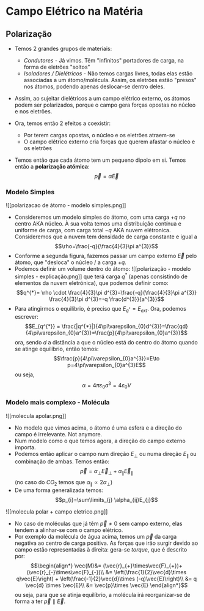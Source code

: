 # Campo Elétrico na Matéria
## Polarização
- Temos 2 grandes grupos de materiais: 
    - *Condutores* - Já vimos. Têm "infinitos" portadores de carga, na forma de eletrões "soltos"
    - *Isoladores / Dielétricos* - Não temos cargas livres, todas elas estão associadas a um átomo/molécula. Assim, os eletrões estão "presos" nos átomos, podendo apenas deslocar-se dentro deles.

- Assim, ao sujeitar dielétricos a um campo elétrico externo, os átomos podem ser polarizados, porque o campo gera forças opostas no núcleo e nos eletrões.
- Ora, temos então 2 efeitos a coexistir:
    - Por terem cargas opostas, o núcleo e os eletrões atraem-se
    - O campo elétrico externo cria forças que querem afastar o núcleo e os eletrões

- Temos então que cada átomo tem um pequeno dipolo em si. Temos então a **polarização atómica**:
$$\vec{p}=\alpha \vec{E}$$

### Modelo Simples
![[polarizacao de átomo - modelo simples.png]]
- Consideremos um modelo simples do átomo, com uma carga $+q$ no centro AKA núcleo. À sua volta temos uma distribuição contínua e uniforme de carga, com carga total $-q$ AKA nuvem elétronica. Consideremos que a nuvem tem densidade de carga constante e igual a $$\rho=\frac{-q}{\frac{4}{3}\pi a^{3}}$$
- Conforme a segunda figura, fazemos passar um campo externo $\vec{E}$ pelo átomo, que "desloca" o núcleo / a carga $+q$. 
- Podemos definir um volume dentro do átomo:
![[polarização - modelo simples - explicação.png]]
que terá carga $q^{*}$ (apenas consistindo de elementos da nuvem eletrónica), que podemos definir como:
$$q^{*}= \rho \cdot \frac{4}{3}\pi d^{3}=\frac{-q}{\frac{4}{3}\pi a^{3}} \frac{4}{3}\pi d^{3}=-q \frac{d^{3}}{a^{3}}$$
- Para atingirmos o equilibrio, é preciso que $E_{q^{*}}=E_{ext}$. Ora, podemos escrever:
$$E_{q^{*}} = \frac{|q^{*}|}{4\pi\varepsilon_{0}d^{3}}=\frac{qd}{4\pi\varepsilon_{0}a^{3}}=\frac{p}{4\pi\varepsilon_{0}a^{3}}$$
ora, sendo $d$ a distância a que o núcleo está do centro do átomo quando se atinge equilíbrio, então temos:
$$\frac{p}{4\pi\varepsilon_{0}a^{3}}=E\to p=4\pi\varepsilon_{0}a^{3}E$$
ou seja, $$\alpha=4\pi\varepsilon_{0}a^{3}=4\varepsilon_{0}V$$

### Modelo mais complexo - Molécula
![[molecula apolar.png]]
- No modelo que vimos acima, o átomo é uma esfera e a direção do campo é irrelevante. Not anymore.
- Num modelo como o que temos agora, a direção do campo externo importa.
- Podemos então aplicar o campo num direção $E_\perp$ ou numa direção $E_\parallel$ ou combinação de ambas. Temos então:
$$\vec{p}=\alpha_{\perp}\vec{E}_{\perp}+\alpha_{\parallel}\vec{E}_{\parallel}$$
(no caso do $CO_2$ temos que $\alpha_{\parallel}\propto2\alpha_{\perp}$)
- De uma forma generalizada temos: $$p_{i}=\sum\limits_{j} \alpha_{ij}E_{j}$$

![[molecula polar + campo eletrico.png]]
- No caso de moléculas que já têm $\vec{p}\neq0$ sem campo externo, elas tendem a alinhar-se com o campo elétrico.
- Por exemplo da molécula de água acima, temos um $\vec{p}$ da carga negativa ao centro de carga positiva. As forças que irão surgir devido ao campo estão representadas à direita: gera-se *torque*, que é descrito por:
$$\begin{align*}
\vec{M}&= (\vec{r}_{+}\times\vec{F}_{+})+(\vec{r}_{-}\times\vec{F}_{-})\\
&= \left(\frac{1}{2}\vec{d}\times q\vec{E}\right) + \left(\frac{-1}{2}\vec{d}\times (-q)\vec{E}\right)\\
&= q \vec{d} \times \vec{E}\\
&= \vec{p}\times \vec{E}
\end{align*}$$
ou seja, para que se atinja equilíbrio, a molécula irá reorganizar-se de forma a ter $\vec{p}\parallel\vec{E}$.